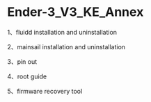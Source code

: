 # Ender-3_V3_KE_Annex

1、fluidd installation and uninstallation

2、mainsail installation and uninstallation

3、pin out

4、root guide

5、firmware recovery tool
